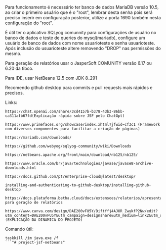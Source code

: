 Para funcionamento é necessário ter banco de dados MariaDB versão 10.5, ao criar o primeiro usuário que é o "root", lembrar desta senha pois será preciso inserir em configuração posterior, utilize a porta 1690 também nesta configuração do "root".

É útil ter o aplicativo SQLyog comunnity para configurações de usuário no banco de dados e teste de queries do mysql(mariadb), configure um usuário de banco de dados com nome usuarioteste e senha usuarioteste. Após inclusão do usuarioteste altere removendo "DROP" nas permissões do mesmo.

Para geração de relatórios usar o JasperSoft COMUNITY versão 6.17 ou 6.20 da tibco.

Para IDE, usar NetBeans 12.5 com JDK 8_291

Recomendo github desktop para commits e pull requests mais rápidos e precisos.


Links:
```
https://chat.openai.com/share/3cd4157b-b378-43b3-86bb-ca311afb67fd(Explicação rápida sobre JSF pelo ChatGpt)
```
```
https://www.primefaces.org/showcase/index.xhtml?jfwid=cf3c1 (Framework com diversos componentes para facilitar a criação de páginas)
```
```
https://mariadb.com/downloads/
```
```
https://github.com/webyog/sqlyog-community/wiki/Downloads
```
```
https://netbeans.apache.org/front/main/download/nb125/nb125/
```
```
https://www.oracle.com/br/java/technologies/javase/javase8-archive-downloads.html
```
```
https://docs.github.com/pt/enterprise-cloud@latest/desktop/
```
```
installing-and-authenticating-to-github-desktop/installing-github-desktop
```
```
https://docs.plataforma.betha.cloud/docs/extensoes/relatorios/apresentacao  para geração de relatórios
```
```
https://www.canva.com/design/DAE200vFU5Y/Diftffj4AJOR_ZwykfP2Nw/edit?utm_content=DAE200vFU5Y&utm_campaign=designshare&utm_medium=link2&utm_source=sharebutton (EXPLICAÇÃO DA DINAMICA DO PROJETO) 
```

Comando útil:
```
taskkill /im java.exe /f
```"# project-jsf-netbeans" 
